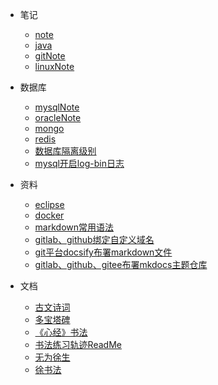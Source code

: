 - 笔记
  - [note](笔记/note.md)
  - [java](笔记/java.md)
  - [gitNote](笔记/gitNote.md)
  - [linuxNote](笔记/linuxNote-x.md)

- 数据库  
  - [mysqlNote](数据库/mysqlNote.md)
  - [oracleNote](数据库/oracleNote.md)
  - [mongo](数据库/mongo.md)
  - [redis](数据库/redis.md)
  - [数据库隔离级别](数据库/数据库隔离级别.md)
  - [mysql开启log-bin日志](数据库/mysql开启log-bin日志.md)

- 资料
  - [eclipse](资料/eclipse.md)
  - [docker](资料/docker.md)
  - [markdown常用语法](资料/markdown常用语法.md)
  - [gitlab、github绑定自定义域名](资料/gitlab、github绑定自定义域名.md)
  - [git平台docsify布署markdown文件](资料/git平台docsify布署markdown文件.md)
  - [gitlab、github、gitee布署mkdocs主题仓库](资料/gitlab、github、gitee布署mkdocs主题仓库.md)
	
- 文档
  - [古文诗词](文档/古文诗词.md)
  - [多宝塔碑](文档/多宝塔碑.md)
  - [《心经》书法](文档/《心经》书法.md)
  - [书法练习轨迹ReadMe](文档/书法练习轨迹ReadMe.md)
  - [无为徐生](文档/无为徐生.md)
  - [徐书法](文档/徐书法.md)

